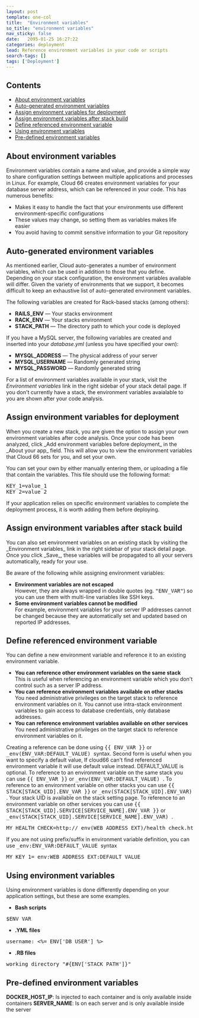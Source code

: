 ```yaml
---
layout: post
template: one-col
title:  "Environment variables"
so_title: "environment variables"
nav_sticky: false
date:   2095-01-25 16:27:22
categories: deployment
lead: Reference environment variables in your code or scripts
search-tags: []
tags: ['Deployment']
---
```


<h2>Contents</h2>
<ul class="page-toc">
	<li>
		<a href="#about">About environment variables</a>
	</li>
	<li>
		<a href="#auto">Auto-generated environment variables</a>
	</li>
	<li>
		<a href="#deployment">Assign environment variables for deployment</a>
	</li>
	<li>
		<a href="#build">Assign environment variables after stack build</a>
	</li>
	<li>
		<a href="#reference">Define referenced environment variable</a>
	</li>		
	<li>
		<a href="#usage">Using environment variables</a>
	</li>
	<li>
		<a href="#defined">Pre-defined environment variables</a>
	</li>

</ul>

<h2 id="about">About environment variables</h2>
Environment variables contain a name and value, and provide a simple way to share configuration settings between multiple applications and processes in Linux. For example, Cloud 66 creates environment variables for your database server address, which can be referenced in your code. This has numerous benefits:

- Makes it easy to handle the fact that your environments use different environment-specific configurations
- These values may change, so setting them as variables makes life easier
- You avoid having to commit sensitive information to your Git repository

<h2 id="auto">Auto-generated environment variables</h2>
As mentioned earlier, Cloud auto-generates a number of environment variables, which can be used in addition to those that you define. Depending on your stack configuration, the environment variables available will differ. Given the variety of environments that we support, it becomes difficult to keep an exhaustive list of auto-generated environment variables. 

The following variables are created for Rack-based stacks (among others):

- **RAILS&#95;ENV** &mdash; Your stacks environment
- **RACK&#95;ENV** &mdash; Your stacks environment
- **STACK&#95;PATH** &mdash; The directory path to which your code is deployed

If you have a MySQL server, the following variables are created and inserted into your _database.yml_ (unless you have specified your own):

- **MYSQL&#95;ADDRESS** &mdash; The physical address of your server
- **MYSQL&#95;USERNAME** &mdash; Randomly generated string
- **MYSQL&#95;PASSWORD** &mdash; Randomly generated string

For a list of environment variables available in your stack, visit the _Environment variables_ link in the right sidebar of your stack detail page. If you don't currently have a stack, the environment variables avaialable to you are shown after your code analysis.

<h2 id="deployment">Assign environment variables for deployment</h2>
When you create a new stack, you are given the option to assign your own environment variables after code analysis. Once your code has been analyzed, click _Add environment variables before deployment_ in the _About your app_ field. This will allow you to view the environment variables that Cloud 66 sets for you, and set your own.

You can set your own by either manually entering them, or uploading a file that contain the variables. This file should use the following format:

<pre class="prettyprint">
KEY&#95;1=value&#95;1
KEY&#95;2=value&#95;2
</pre>

If your application relies on specific environment variables to complete the deployment process, it is worth adding them before deploying. 

<h2 id="build">Assign environment variables after stack build</h2>
You can also set environment variables on an existing stack by visiting the _Environment variables_ link in the right sidebar of your stack detail page. Once you click _Save_, these variables will be propagated to all your servers automatically, ready for your use.

Be aware of the following while assigning environment variables:

- <b>Environment variables are not escaped</b><br/>
However, they are always wrapped in double quotes (eg. <kbd>"ENV_VAR"</kbd>) so you can use them with multi-line variables like SSH keys.
- <b>Some environment variables cannot be modified</b><br/>
For example, environment variables for your server IP addresses cannot be changed because they are automatically set and updated based on reported IP addresses.

<h2 id="reference">Define referenced environment variable</h2>
You can define a new environment variable and reference it to an existing environment variable.

- <b>You can reference other environment variables on the same stack</b><br/>
This is useful when referencing an environment variable which you don't control such as a server IP address.
- <b>You can reference environment variables available on other stacks</b><br/>
You need administrative privileges on the target stack to reference environment variables on it. You cannot use intra-stack environment variables to gain access to database credentials, only database addresses.
- <b>You can reference environment variables available on other services</b><br/>
You need administrative privileges on the target stack to reference environment variables on it.

Creating a reference can be done using <kbd>&#123;&#123; ENV&#95;VAR &#125;&#125;</kbd> or <kbd>&#95;env&#40;ENV&#95;VAR&#58;DEFAULT_VALUE&#41; </kbd> syntax. Second form is useful when you want to specify a default value, If cloud66 can't find referenced environment variable it will use default value instead. DEFAULT_VALUE is optional.
To reference to an environment variable on the same stack you can use <kbd>&#123;&#123; ENV&#95;VAR &#125;&#125;</kbd> or <kbd>&#95;env&#40;ENV&#95;VAR&#58;DEFAULT_VALUE&#41; </kbd> .
To reference to an environment variable on other stacks you can use <kbd>&#123;&#123; STACK[STACK_UID].ENV&#95;VAR &#125;&#125;</kbd> or <kbd>&#95;env&#40;STACK[STACK_UID].ENV&#95;VAR&#41; </kbd>. Your stack UID is available on the stack setting page.
To reference to an environment variable on other services you can use <kbd>&#123;&#123; STACK[STACK_UID].SERVICE[SERVICE_NAME].ENV&#95;VAR &#125;&#125;</kbd> or <kbd>&#95;env&#40;STACK[STACK_UID].SERVICE[SERVICE_NAME].ENV&#95;VAR&#41; </kbd>.

<pre class="prettyprint">
MY&#95;HEALTH&#95;CHECK=http&#58;&#47;&#47;&#95;env&#40;WEB&#95;ADDRESS&#95;EXT&#41;&#47;health&#95;check&#46;html
</pre>

If you are not using prefix/suffix in environment variable definition, you can use <kbd>&#95;env&#58;ENV&#95;VAR&#58;DEFAULT_VALUE </kbd> syntax

<pre class="prettyprint">
MY&#95;KEY&#95;1=&#95;env&#58;WEB&#95;ADDRESS&#95;EXT&#58;DEFAULT&#95;VALUE
</pre>


<h2 id="usage">Using environment variables</h2>
Using environment variables is done differently depending on your application settings, but these are some examples.

- <b>Bash scripts</b>

<pre class="prettyprint">$ENV_VAR</pre>

- <b>.YML files</b><br/>

<pre class="prettyprint">username: &lt;%= ENV['DB&#95;USER'] %&gt;</pre>

- <b>.RB files</b><br/>

<pre class="prettyprint">working_directory "#{ENV['STACK_PATH']}"</pre>

<h2 id="defined">Pre-defined environment variables</h2>



**DOCKER&#95;HOST&#95;IP**: Is injected to each container and is only available inside containers
**SERVER&#95;NAME**: Is on each server and is only available inside the server






